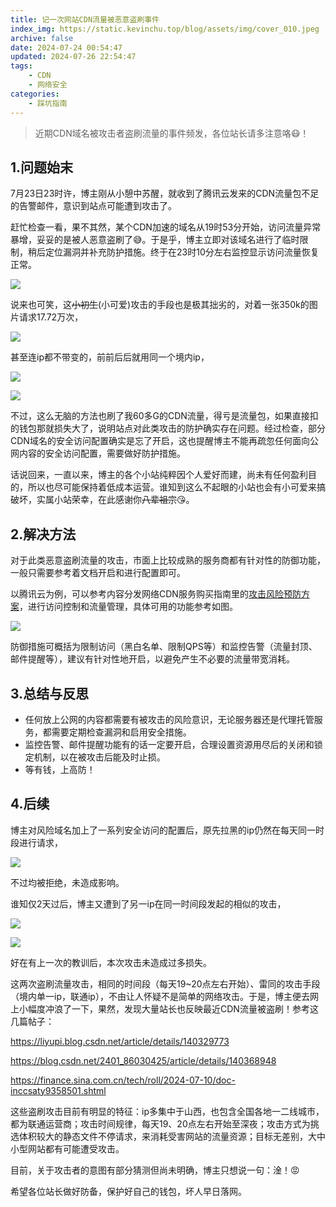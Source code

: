 ```yaml
---
title: 记一次网站CDN流量被恶意盗刷事件
index_img: https://static.kevinchu.top/blog/assets/img/cover_010.jpeg
archive: false
date: 2024-07-24 00:54:47
updated: 2024-07-26 22:54:47
tags:
    - CDN
    - 网络安全
categories:
    - 踩坑指南
---
```


>近期CDN域名被攻击者盗刷流量的事件频发，各位站长请多注意咯😷！


## 1.问题始末

7月23日23时许，博主刚从小憩中苏醒，就收到了腾讯云发来的CDN流量包不足的告警邮件，意识到站点可能遭到攻击了。

赶忙检查一看，果不其然，某个CDN加速的域名从19时53分开始，访问流量异常暴增，妥妥的是被人恶意盗刷了😅。于是乎，博主立即对该域名进行了临时限制，稍后定位漏洞并补充防护措施。终于在23时10分左右监控显示访问流量恢复正常。

![](https://static.kevinchu.top/blog/public/20240724005450.png)


说来也可笑，这~~小初生~~(小可爱)攻击的手段也是极其拙劣的，对着一张350k的图片请求17.72万次，

![](https://static.kevinchu.top/blog/public/20240724014208.png)


甚至连ip都不带变的，前前后后就用同一个境内ip，


![](https://static.kevinchu.top/blog/public/20240724015218.png)


![](https://static.kevinchu.top/blog/public/20240724020029.png)



不过，这么无脑的方法也刷了我60多G的CDN流量，得亏是流量包，如果直接扣的钱包那就损失大了，说明站点对此类攻击的防护确实存在问题。经过检查，部分CDN域名的安全访问配置确实是忘了开启，这也提醒博主不能再疏忽任何面向公网内容的安全访问配置，需要做好防护措施。



话说回来，一直以来，博主的各个小站纯粹因个人爱好而建，尚未有任何盈利目的，所以也尽可能保持着低成本运营。谁知到这么不起眼的小站也会有小可爱来搞破坏，实属小站荣幸，在此感谢你~~八辈祖宗~~😘。




## 2.解决方法

对于此类恶意盗刷流量的攻击，市面上比较成熟的服务商都有针对性的防御功能，一般只需要参考着文档开启和进行配置即可。

以腾讯云为例，可以参考内容分发网络CDN服务购买指南里的[攻击风险预防方案](https://cloud.tencent.com/document/product/228/51813)，进行访问控制和流量管理，具体可用的功能参考如图。

![](https://static.kevinchu.top/blog/public/20240724033336.png)

防御措施可概括为限制访问（黑白名单、限制QPS等）和监控告警（流量封顶、邮件提醒等），建议有针对性地开启，以避免产生不必要的流量带宽消耗。



## 3.总结与反思

- 任何放上公网的内容都需要有被攻击的风险意识，无论服务器还是代理托管服务，都需要定期检查漏洞和启用安全措施。
- 监控告警、邮件提醒功能有的话一定要开启，合理设置资源用尽后的关闭和锁定机制，以在被攻击后能及时止损。
- 等有钱，上高防！


## 4.后续

博主对风险域名加上了一系列安全访问的配置后，原先拉黑的ip仍然在每天同一时段进行请求，

![](https://static.kevinchu.top/blog/public/20240726232158.png)

不过均被拒绝，未造成影响。

谁知仅2天过后，博主又遭到了另一ip在同一时间段发起的相似的攻击，

![](https://static.kevinchu.top/blog/public/20240726232540.png)


![](https://static.kevinchu.top/blog/public/20240726232612.png)


好在有上一次的教训后，本次攻击未造成过多损失。


这两次盗刷流量攻击，相同的时间段（每天19~20点左右开始）、雷同的攻击手段（境内单一ip，联通ip），不由让人怀疑不是简单的网络攻击。于是，博主便去网上小幅度冲浪了一下，果然，发现大量站长也反映最近CDN流量被盗刷！参考这几篇帖子：

https://liyupi.blog.csdn.net/article/details/140329773

https://blog.csdn.net/2401_86030425/article/details/140368948

https://finance.sina.com.cn/tech/roll/2024-07-10/doc-inccsaty9358501.shtml


这些盗刷攻击目前有明显的特征：ip多集中于山西，也包含全国各地一二线城市，都为联通运营商；攻击时间规律，每天19、20点左右开始至深夜；攻击方式为挑选体积较大的静态文件不停请求，来消耗受害网站的流量资源；目标无差别，大中小型网站都有可能遭受攻击。

目前，关于攻击者的意图有部分猜测但尚未明确，博主只想说一句：淦！😡

希望各位站长做好防备，保护好自己的钱包，坏人早日落网。









